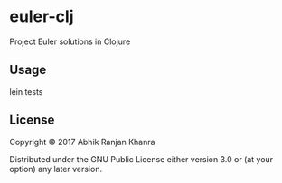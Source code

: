# euler-clj
Project Euler solutions in Clojure

## Usage
lein tests

## License
Copyright © 2017 Abhik Ranjan Khanra

Distributed under the GNU Public License either version 3.0 or (at
your option) any later version.
